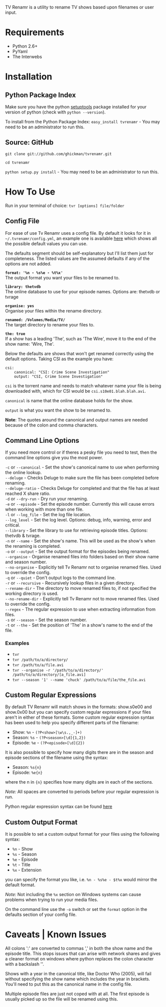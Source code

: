 TV Renamr is a utility to rename TV shows based upon filenames or user input.


# Requirements

* Python 2.6+
* PyYaml
* The Interwebs


# Installation

## Python Package Index

Make sure you have the python [setuptools](http://pypi.python.org/pypi/setuptools) package installed for your version of python (check with `python --version`).

To install from the Python Package Index: `easy_install tvrenamr` - You may need to be an administrator to run this.

## Source: GitHub

`git clone git://github.com/ghickman/tvrenamr.git`

`cd tvrenamr`

`python setup.py install` - You may need to be an administrator to run this.


# How To Use

Run in your terminal of choice: `tvr [options] file/folder`

## Config File

For ease of use Tv Renamr uses a config file. By default it looks for it in `~/.tvrenamr/config.yml`, an example one is available [here](http://gist.github.com/586062) which shows all the possible default values you can use.

The defaults segment should be self-explanatory but I'll list them just for completeness. The listed values are the assumed defaults if any of the options are not added.

__`format: '%n - %s%e - %t%x'`__  
The output format you want your files to be renamed to.  

__`library: thetvdb`__  
The online database to use for your episode names. Options are: thetvdb or tvrage

__`organise: yes`__  
Organise your files within the rename directory.

__`renamed: /Volumes/Media/TV/`__  
The target directory to rename your files to.

__`the: true`__  
If a show has a leading 'The', such as 'The Wire', move it to the end of the show name: 'Wire, The'.

Below the defaults are shows that won't get renamed correctly using the default options. Taking CSI as the example you have:

    csi:
        canonical: "CSI: Crime Scene Investigation"
        output: "CSI, Crime Scene Investigation"

`csi` is the torrent name and needs to match whatever name your file is being downloaded with, which for CSI would be `csi.s10e01.blah.blah.avi`.

`canonical` is name that the online database holds for the show.

`output` is what you want the show to be renamed to.

__Note__: The quotes around the canonical and output names are needed because of the colon and comma characters.

## Command Line Options

If you need more control or if theres a pesky file you need to test, then the command line options give you the most power.

`-c` or `--canonical` - Set the show's canonical name to use when performing the online lookup.  
`--deluge` - Checks Deluge to make sure the file has been completed before renaming.  
`--deluge-ratio` - Checks Deluge for completed and that the file has at least reached X share ratio.  
`-d` or `--dry-run` - Dry run your renaming.  
`-e` or `--episode` - Set the episode number. Currently this will cause errors when working with more than one file.  
`-l` or `--log_file` - Set the log file location.  
`--log_level` - Set the log level. Options: debug, info, warning, error and critical.  
`--library` - Set the library to use for retrieving episode titles. Options: thetvdb & tvrage.  
`-n` or `--name` - Set the show's name. This will be used as the show's when the renaming is completed.  
`-o` or `--output` - Set the output format for the episodes being renamed.  
`--organise` - Organise renamed files into folders based on their show name and season number.  
`--no-organise` - Explicitly tell Tv Renamr not to organise renamed files. Used to override the config.  
`-q` or `--quiet` - Don't output logs to the command line.  
`-r` or `--recursive` - Recursively lookup files in a given directory.  
`--rename-dir` - The directory to move renamed files to, if not specified the working directory is used.  
`--no-rename-dir` - Explicitly tell Tv Renamr not to move renamed files. Used to override the config.  
`--regex` - The regular expression to use when extracting information from files.  
`-s` or `--season` - Set the season number.  
`-t` or `--the` - Set the position of 'The' in a show's name to the end of the file.  

### Examples

* `tvr`
* `tvr /path/to/a/directory/`
* `tvr /path/to/a/file.avi`
* `tvr --organise -r '/path/to/a/directory/' /path/to/a/directory/[a_file.avi]`
* `tvr --season '1' --name 'chuck' /path/to/a/file/the_file.avi`


## Custom Regular Expressions

By default TV Renamr will match shows in the formats: show.s0e00 and show.0x00 but you can specify custom regular expressions if your files aren't in 
either of these formats. Some custom regular expression syntax has been used to help you specify different parts of the filename:

* Show: `%n` - `(?P<show>[\w\s.,_-]+)`
* Season: `%s` - `(?P<season>[\d]{1,2})`
* Episode: `%e` - `(?P<episode>[\d]{2})`

It is also possible to specify how many digits there are in the season and episode sections of the filename using the syntax:

* Season: `%s{n}`
* Episode: `%e{n}`

where the n in `{n}` specifies how many digits are in each of the sections.

*Note:* All spaces are converted to periods before your regular expression is run.

Python regular expression syntax can be found [here](http://www.python.org/doc/2.6.1/library/re.html#regular-expression-syntax)


## Custom Output Format

It is possible to set a custom output format for your files using the following syntax:

* `%n` - Show
* `%s` - Season
* `%e` - Episode
* `%t` - Title
* `%x` - Extension

you can specify the format you like, i.e. `%n - %s%e - $t%x` would mirror the default format.

*Note:* Not including the `%x` section on Windows systems can cause problems when trying to run your media files.

On the command line use the `-o` switch or set the `format` option in the defaults section of your config file.


# Caveats | Known Issues

All colons ':' are converted to commas ',' in both the show name and the episode title. This stops issues that can arise with network shares and gives a cleaner format on windows where python replaces the colon character with a backslash '\'.

Shows with a year in the canonical title, like Doctor Who (2005), will fail without specifying the show name which includes the year in brackets. You'll need to put this as the canonical name in the config file.

Multiple episode files are just not coped with at all. The first episode is usually picked up so the file will be renamed using this.